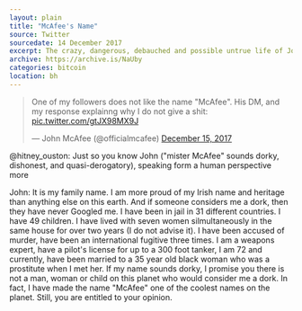 ```yaml
---
layout: plain
title: "McAfee's Name"
source: Twitter
sourcedate: 14 December 2017
excerpt: The crazy, dangerous, debauched and possible untrue life of John McAfee.
archive: https://archive.is/NaUby
categories: bitcoin
location: bh
---
```


<blockquote class="twitter-tweet"><p lang="en" dir="ltr">One of my followers does not like the name &quot;McAfee&quot;. His DM, and my response explainng why I do not give a shit: <a href="https://t.co/gtJX98MX9J">pic.twitter.com/gtJX98MX9J</a></p>&mdash; John McAfee (@officialmcafee) <a href="https://twitter.com/officialmcafee/status/941509222730272768?ref_src=twsrc%5Etfw">December 15, 2017</a></blockquote>

@hitney_ouston: Just so you know John ("mister McAfee" sounds dorky, dishonest, and quasi-derogatory), speaking form a human perspective more

John: It is my family name. I am more proud of my Irish name and heritage than anything else on this earth. And if someone considers me a dork, then they have never Googled me. I have been in jail in 31 different countries. I have 49 children. I have lived with seven women silmultaneously in the same house for over two years (I do not advise it). I have been accused of murder,
have been an international fugitive three times. I am a weapons expert, have a pilot's license for up to a 300 foot tanker, I am 72 and currently, have been married to a 35 year old black woman who was a prostitute when I met her. If my name sounds dorky, I promise you there is not a man, woman or child on this planet who would consider me a dork. In fact, I have made the name "McAfee" one of the coolest names on the planet. Still, you are entitled to your opinion.
